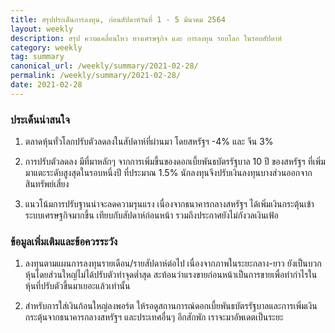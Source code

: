 ```yaml
---
title: สรุปประเด็นการลงทุน, ก่อนสัปดาห์วันที่ 1 - 5 มีนาคม 2564
layout: weekly
description: สรุป ความเคลื่อนไหว ทางเศรษฐกิจ และ การลงทุน รอบโลก ในรอบสัปดาห์
category: weekly
tag: summary
canonical_url: /weekly/summary/2021-02-28/
permalink: /weekly/summary/2021-02-28/
date: 2021-02-28
---
```


### ประเด็นน่าสนใจ

1. ตลาดหุ้นทั่วโลกปรับตัวลดลงในสัปดาห์ที่ผ่านมา โดยสหรัฐฯ -4% และ จีน 3%

2. การปรับตัวลดลง มีที่มาหลักๆ จากการเพิ่มขี้นของดอกเบี้ยพันธบัตรรัฐบาล 10 ปี ของสหรัฐฯ ที่เพิ่มมาแตะระดับสูงสุดในรอบหนี่งปี ที่ประมาณ 1.5% นักลงทุนจึงปรับเงินลงทุนบางส่วนออกจากสินทรัพย์เสี่ยง

3. แนวโน้มการปรับฐานน่าจะลดความรุนแรง เนื่องจากธนาคารกลางสหรัฐฯ ได้เพิ่มเงินกระตุ้นเข้าระบบเศรษฐกิจมากขึ้น เทียบกับสัปดาห์ก่อนหน้า รวมถึงประกาศยังไม่กังวลเงินเฟ้อ

### ข้อมูลเพิ่มเติมและข้อควรระวัง

1. ลงทุนตามแผนการลงทุนรายเดือน/รายสัปดาห์ต่อไป เนื่องจากภาพในระยะกลาง-ยาว ยังเป็นบวก หุ้นโดยส่วนใหญ่ไม่ได้ปรับตัวทำจุดต่ำสุด สะท้อนว่าแรงขายก่อนหน้าเป็นการขายเพื่อทำกำไรในหุ้นที่ปรับตัวขึ้นมาเยอะแล้วเท่านั้น

2. สำหรับการใส่เงินก้อนใหญ่ลงพอร์ต ให้รอดูสถานการณ์ดอกเบี้ยพันธบัตรรัฐบาลและการเพิ่มเงินกระตุ้นจากธนาคารกลางสหรัฐฯ และประเทศอื่นๆ อีกสักพัก เราจะมาอัพเดตเป็นระยะ
